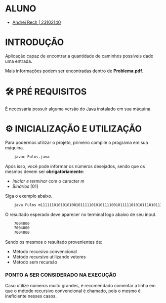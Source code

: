 # ALUNO

- [Andrei Rech | 23102140](https://github.com/AndreiRech)  

# INTRODUÇÃO

Aplicação capaz de encontrar a quantidade de caminhos possíveis dado uma entrada.

Mais informações podem ser encontradas dentro de **Problema.pdf**.

# 🛠 PRÉ REQUISITOS

É necessária possuir alguma versão do [Java](https://www.java.com/pt-BR/download/) instalado em sua máquina.

# ⚙ INICIALIZAÇÃO E UTILIZAÇÃO

Para podermos utilizar o projeto, primeiro compile o programa em sua máquina.

```bash
    javac Pulos.java
```

Após isso, você pode informar os números desejados, sendo que os mesmos devem ser **obrigatóriamente**: 
- *Iniciar e terminar* com o caracter *m*
- *Binários* [01] 
    
Siga o exemplo abaixo.

```bash
    java Pulos m111111010101010010111110101011110010111110101011101011111111m 
```

O resultado esperado deve aparecer no terminal logo abaixo de seu input.

```bash
    7004000
    7004000
    7004000
```

Sendo os mesmos o resultado provenientes de:
- Método recursivo convencional
- Método recursivo utilizando vetores
- Método sem recursão

### PONTO A SER CONSIDERADO NA EXECUÇÃO

Caso utilize números muito grandes, é recomendado comentar a linha em que o método recursivo convencional é chamado, pois o mesmo é ineficiente nesses casos.
